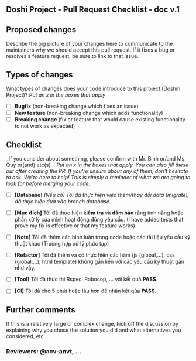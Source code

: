 <!--- Refs: -->
## Doshi Project - Pull Request Checklist - doc v.1
## Proposed changes

Describe the big picture of your changes here to communicate to the maintainers why we should accept this pull request. If it fixes a bug or resolves a feature request, be sure to link to that issue.

## Types of changes

What types of changes does your code introduce to this project (Doshin Project)?
_Put an `x` in the boxes that apply_

- [ ] **Bugfix** (non-breaking change which fixes an issue)
- [ ] **New feature** (non-breaking change which adds functionality)
- [ ] **Breaking change** (fix or feature that would cause existing functionality to not work as expected)

## Checklist
_If you consider about something, please confirm with Mr. Binh or/and Ms. Quy or(and) etc(s)...
_Put an `x` in the boxes that apply. You can also fill these out after creating the PR. If you're unsure about any of them, don't hesitate to ask. We're here to help! This is simply a reminder of what we are going to look for before merging your code._

- [ ] **[Database]** *(Nếu có) Tôi đã thực hiện việc thêm/thay đổi data (migrate), đã thực hiện đưa vào branch database.*
- [ ] **[Mục đích]** Tôi đã thực hiện **kiểm tra** và **đảm bảo** rằng tính năng hoặc phần xử lý của mình hoạt động đúng yêu cầu. (I have added tests that prove my fix is effective or that my feature works)
- [ ] **[Note]** Tôi đã thêm các bình luận trong code hoặc các tài liệu yêu cầu kỹ thuật khác (Trường hợp xử lý phức tạp)
- [ ] **[Refactor]** Tôi đã thêm và có thực hiện các hàm (js (global,...), css (global,...), html template) không gắn liền với các yêu cầu kỹ thuật gần như vậy.
- [ ] **[Tool]** Tôi đã thực thi Rspec, Robocop, ... với kết quả **PASS**.
- [ ] **[CI]** Tôi đã chờ 5 phút hoặc lâu hơn để nhận kết qủa **PASS**.


## Further comments

If this is a relatively large or complex change, kick off the discussion by explaining why you chose the solution you did and what alternatives you considered, etc...

### Reviewers: @acv-anvt, ...
